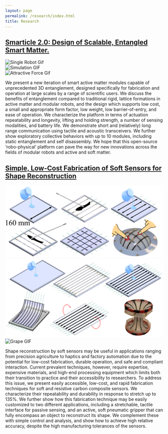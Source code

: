 ```yaml
---
layout: page
permalink: /research/index.html
title: Research
---
```

## [Smarticle 2.0: Design of Scalable, Entangled Smart Matter.](https://dannama.com/research/SmarticleDARS/Smarticle2.0_Design_of_Scalable,Entangled_Smart_Matter.pdf)

<div class="row">
  <div class="column">
    <img src="/research/SmarticleDARS/singleRobot.gif" alt="Single Robot Gif">
  </div>

  <div class="column">
    <img src="/research/SmarticleDARS/simulation.gif" alt="Simulation GIF">
  </div>
</div>

<div class="row">
  <div class="column">
    <img src="/research/SmarticleDARS/attractiveForce.gif" alt="Attractive Force Gif">
  </div>
</div>

<p>We present a new iteration of smart active matter modules capable of unprecedented 3D entanglement, designed specifically for fabrication and operation at large scales by a range of scientific users. We discuss the benefits of entanglement compared to traditional rigid, lattice formations in active matter and modular robots, and the design which supports low cost, a small and appropriate form factor, low weight, low barrier-of-entry, and ease of operation. We characterize the platform in terms of actuation repeatability and longevity, lifting and holding strength, a number of sensing modalities, and battery life. We demonstrate short and (relatively) long range communication using tactile and acoustic transceivers. We further show exploratory collective behaviors with up to 10 modules, including static entanglement and self disassembly. We hope that this open-source ‘robo-physical’ platform can pave the way for new innovations across the fields of modular robots and active and soft matter.</p>



## [Simple, Low-Cost Fabrication of Soft Sensors for Shape Reconstruction](https://dannama.com/research/SoftSleeve/Simple_Low-Cost_Fabrication_of_Soft_Sensors_for_Shape_Reconstruction.pdf)


<div class="row">
  <!-- Left column with two images stacked -->
  <div class="column left-column">
    <img src="/research/SoftSleeve/procedure1.png" alt="Procedure Image 1">
    <img src="/research/SoftSleeve/procedure2.png" alt="Procedure Image 2">
  </div>

  <!-- Right column with the GIF -->
  <div class="column">
    <img src="/research/SoftSleeve/Grape.gif" alt="Grape GIF">
  </div>
</div>


<p>Shape reconstruction by soft sensors may be useful in applications ranging from precision agriculture to haptics and factory automation due to the potential for low-cost fabrication, durable operation, and safe and compliant interaction. Current prevalent techniques, however, require expertise, expensive materials, and high-end processing equipment which limits both their transition to practice and their accessibility to researchers. To address this issue, we present easily accessible, low-cost, and rapid fabrication techniques for soft and resistive carbon composite sensors. We characterize their repeatability and durability in response to stretch up to 135%. We further show how this fabrication technique may be easily customized to two different applications, including a stretchable, tactile interface for passive sensing, and an active, soft pneumatic gripper that can fully encompass an object to reconstruct its shape. We complement these with simple control and analysis, and show how to achieve high relative accuracy, despite the high manufacturing tolerances of the sensors. </p>
